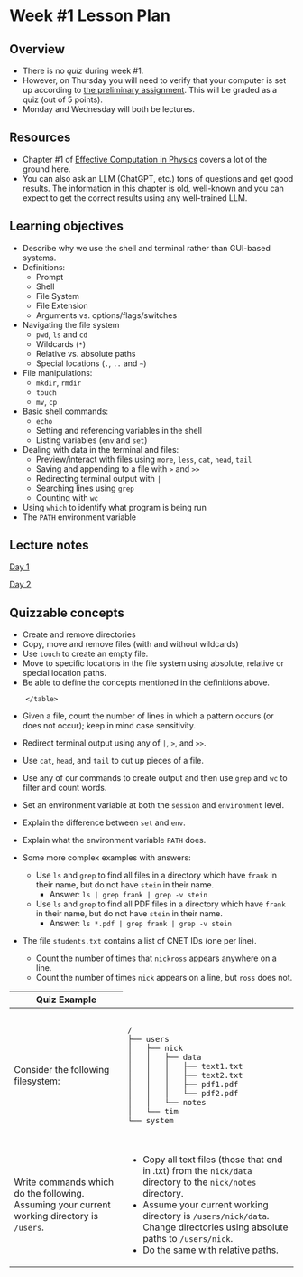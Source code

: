 # Week #1 Lesson Plan

## Overview
* There is no _quiz_ during week \#1.
* However, on Thursday you will need to verify that your computer is set up according to [the preliminary assignment](../assignments/prelims.md). This will be graded as a quiz (out of 5 points).
* Monday and Wednesday will both be lectures.

## Resources
* Chapter \#1 of [Effective Computation in Physics](http://lilith.fisica.ufmg.br/~dickman/transfers/comp/textos/Effective%20Computation%20in%20Physics%20(Python).pdf) covers a lot of the ground here. 
* You can also ask an LLM (ChatGPT, etc.) tons of questions and get good results. The information in this chapter is old, well-known and you can expect to get the correct results using any well-trained LLM.

## Learning objectives

* Describe why we use the shell and terminal rather than GUI-based systems.
* Definitions:
  * Prompt
  * Shell
  * File System
  * File Extension
  * Arguments vs. options/flags/switches 
* Navigating the file system
  * `pwd`, `ls` and `cd`
  * Wildcards (`*`)
  * Relative vs. absolute paths
  * Special locations (`.`, `..` and `~`)
* File manipulations:
  * `mkdir`, `rmdir`
  * `touch`
  * `mv`, `cp`
* Basic shell commands:
  * `echo`
  * Setting and referencing variables in the shell
  * Listing variables (`env` and `set`)
* Dealing with data in the terminal and files:
  * Preview/interact with files using `more`, `less`, `cat`, `head`, `tail`
  * Saving and appending to a file with `>` and `>>`
  * Redirecting terminal output with `|`
  * Searching lines using `grep` 
  * Counting with `wc`
* Using `which` to identify what program is being run
* The `PATH` environment variable

## Lecture notes

[Day 1](../class_notes/01_terminal_cmd_line_shell.md)

[Day 2](../class_notes/02_more_shell_and_env.md)

## Quizzable concepts

* Create and remove directories
* Copy, move and remove files (with and without wildcards)
* Use `touch` to create an empty file.
* Move to specific locations in the file system using absolute, relative or special location paths.
* Be able to define the concepts mentioned in the definitions above.

<table>
    <thead>
        <tr>
            <th>Quiz Example</th>
        </tr>
    </thead>
    <tbody>
        <tr>
        <td>Consider the following filesystem:
        </td>
            <td>
                <pre><code>
/
├── users
│   ├── nick
│   │   ├── data
│   │   │   ├── text1.txt
│   │   │   ├── text2.txt
│   │   │   ├── pdf1.pdf
│   │   │   └── pdf2.pdf
│   │   └── notes
│   └── tim
└── system
                </code></pre>
        </td>
        </tr>
        <tr>
        <td>
        Write commands which do the following. Assuming your current working directory is <code>/users</code>.
        </td>
        <td>
        <ul>
        <li>Copy all text files (those that end in .txt) from the <code>nick/data</code> directory to the <code>nick/notes</code> directory.</li>
        <li>Assume your current working directory is <code>/users/nick/data</code>. Change directories using absolute paths to <code>/users/nick</code>.</li>
        <li>Do the same with relative paths.</li>
        </ul>
        </td>
        </tr>
        
        </table>

- Given a file, count the number of lines in which a pattern occurs (or does not occur); keep in mind case sensitivity.
- Redirect terminal output using any of `|`, `>`, and `>>`.
- Use `cat`, `head`, and `tail` to cut up pieces of a file.
- Use any of our commands to create output and then use `grep` and `wc` to filter and count words.
- Set an environment variable at both the `session` and `environment` level.
- Explain the difference between `set` and `env`.
- Explain what the environment variable `PATH` does.

- Some more complex examples with answers:
  - Use `ls` and `grep` to find all files in a directory which have `frank` in their name, but do not have `stein` in their name.
    - Answer: `ls | grep frank | grep -v stein`
  - Use `ls` and `grep` to find all PDF files in a directory which have `frank` in their name, but do not have `stein` in their name.
    - Answer: `ls *.pdf | grep frank | grep -v stein`
- The file `students.txt` contains a list of CNET IDs (one per line).
  - Count the number of times that `nickross` appears anywhere on a line.
  - Count the number of times `nick` appears on a line, but `ross` does not.